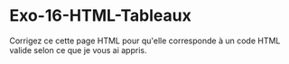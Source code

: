 # Exo-16-HTML-Tableaux

Corrigez ce cette page HTML pour qu'elle corresponde à un code HTML valide selon ce que je vous ai appris.
